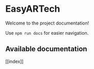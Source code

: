 # EasyARTech

Welcome to the project documentation!

Use `npm run docs` for easier navigation.

## Available documentation

[[index]]
